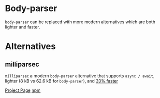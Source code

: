 # Body-parser

`body-parser` can be replaced with more modern alternatives which are both lighter and faster.

# Alternatives

## milliparsec

`milliparsec` a modern `body-parser` alternative that supports `async / await`, lighter (8 kB vs 62.6 kB for `body-parser`), and [30% faster](https://github.com/tinyhttp/milliparsec/blob/master/bench/index.md)

[Project Page](https://github.com/tinyhttp/milliparsec)
[npm](https://www.npmjs.com/package/milliparsec)
